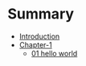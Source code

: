 # Summary

* [Introduction](README.md)
* [Chapter-1](post/chapter-1/README.md)
	* [01 hello world](post/chapter-1/01_helloworld.md)
